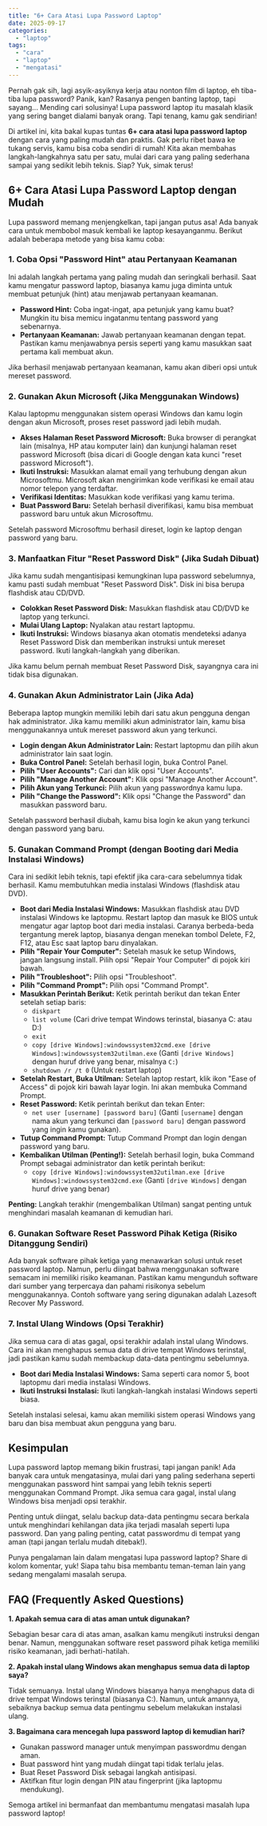 ```yaml
---
title: "6+ Cara Atasi Lupa Password Laptop"
date: 2025-09-17
categories: 
  - "laptop"
tags: 
  - "cara"
  - "laptop"
  - "mengatasi"
---
```


Pernah gak sih, lagi asyik-asyiknya kerja atau nonton film di laptop, eh tiba-tiba lupa password? Panik, kan? Rasanya pengen banting laptop, tapi sayang... Mending cari solusinya! Lupa password laptop itu masalah klasik yang sering banget dialami banyak orang. Tapi tenang, kamu gak sendirian!

Di artikel ini, kita bakal kupas tuntas **6+ cara atasi lupa password laptop** dengan cara yang paling mudah dan praktis. Gak perlu ribet bawa ke tukang servis, kamu bisa coba sendiri di rumah! Kita akan membahas langkah-langkahnya satu per satu, mulai dari cara yang paling sederhana sampai yang sedikit lebih teknis. Siap? Yuk, simak terus!

## 6+ Cara Atasi Lupa Password Laptop dengan Mudah

Lupa password memang menjengkelkan, tapi jangan putus asa! Ada banyak cara untuk membobol masuk kembali ke laptop kesayanganmu. Berikut adalah beberapa metode yang bisa kamu coba:

### 1\. Coba Opsi "Password Hint" atau Pertanyaan Keamanan

Ini adalah langkah pertama yang paling mudah dan seringkali berhasil. Saat kamu mengatur password laptop, biasanya kamu juga diminta untuk membuat petunjuk (hint) atau menjawab pertanyaan keamanan.

- **Password Hint:** Coba ingat-ingat, apa petunjuk yang kamu buat? Mungkin itu bisa memicu ingatanmu tentang password yang sebenarnya.
- **Pertanyaan Keamanan:** Jawab pertanyaan keamanan dengan tepat. Pastikan kamu menjawabnya persis seperti yang kamu masukkan saat pertama kali membuat akun.

Jika berhasil menjawab pertanyaan keamanan, kamu akan diberi opsi untuk mereset password.

### 2\. Gunakan Akun Microsoft (Jika Menggunakan Windows)

Kalau laptopmu menggunakan sistem operasi Windows dan kamu login dengan akun Microsoft, proses reset password jadi lebih mudah.

- **Akses Halaman Reset Password Microsoft:** Buka browser di perangkat lain (misalnya, HP atau komputer lain) dan kunjungi halaman reset password Microsoft (bisa dicari di Google dengan kata kunci "reset password Microsoft").
- **Ikuti Instruksi:** Masukkan alamat email yang terhubung dengan akun Microsoftmu. Microsoft akan mengirimkan kode verifikasi ke email atau nomor telepon yang terdaftar.
- **Verifikasi Identitas:** Masukkan kode verifikasi yang kamu terima.
- **Buat Password Baru:** Setelah berhasil diverifikasi, kamu bisa membuat password baru untuk akun Microsoftmu.

Setelah password Microsoftmu berhasil direset, login ke laptop dengan password yang baru.

### 3\. Manfaatkan Fitur "Reset Password Disk" (Jika Sudah Dibuat)

Jika kamu sudah mengantisipasi kemungkinan lupa password sebelumnya, kamu pasti sudah membuat "Reset Password Disk". Disk ini bisa berupa flashdisk atau CD/DVD.

- **Colokkan Reset Password Disk:** Masukkan flashdisk atau CD/DVD ke laptop yang terkunci.
- **Mulai Ulang Laptop:** Nyalakan atau restart laptopmu.
- **Ikuti Instruksi:** Windows biasanya akan otomatis mendeteksi adanya Reset Password Disk dan memberikan instruksi untuk mereset password. Ikuti langkah-langkah yang diberikan.

Jika kamu belum pernah membuat Reset Password Disk, sayangnya cara ini tidak bisa digunakan.

### 4\. Gunakan Akun Administrator Lain (Jika Ada)

Beberapa laptop mungkin memiliki lebih dari satu akun pengguna dengan hak administrator. Jika kamu memiliki akun administrator lain, kamu bisa menggunakannya untuk mereset password akun yang terkunci.

- **Login dengan Akun Administrator Lain:** Restart laptopmu dan pilih akun administrator lain saat login.
- **Buka Control Panel:** Setelah berhasil login, buka Control Panel.
- **Pilih "User Accounts":** Cari dan klik opsi "User Accounts".
- **Pilih "Manage Another Account":** Klik opsi "Manage Another Account".
- **Pilih Akun yang Terkunci:** Pilih akun yang passwordnya kamu lupa.
- **Pilih "Change the Password":** Klik opsi "Change the Password" dan masukkan password baru.

Setelah password berhasil diubah, kamu bisa login ke akun yang terkunci dengan password yang baru.

### 5\. Gunakan Command Prompt (dengan Booting dari Media Instalasi Windows)

Cara ini sedikit lebih teknis, tapi efektif jika cara-cara sebelumnya tidak berhasil. Kamu membutuhkan media instalasi Windows (flashdisk atau DVD).

- **Boot dari Media Instalasi Windows:** Masukkan flashdisk atau DVD instalasi Windows ke laptopmu. Restart laptop dan masuk ke BIOS untuk mengatur agar laptop boot dari media instalasi. Caranya berbeda-beda tergantung merek laptop, biasanya dengan menekan tombol Delete, F2, F12, atau Esc saat laptop baru dinyalakan.
- **Pilih "Repair Your Computer":** Setelah masuk ke setup Windows, jangan langsung install. Pilih opsi "Repair Your Computer" di pojok kiri bawah.
- **Pilih "Troubleshoot":** Pilih opsi "Troubleshoot".
- **Pilih "Command Prompt":** Pilih opsi "Command Prompt".
- **Masukkan Perintah Berikut:** Ketik perintah berikut dan tekan Enter setelah setiap baris:
    - `diskpart`
    - `list volume` (Cari drive tempat Windows terinstal, biasanya C: atau D:)
    - `exit`
    - `copy [drive Windows]:windowssystem32cmd.exe [drive Windows]:windowssystem32utilman.exe` (Ganti `[drive Windows]` dengan huruf drive yang benar, misalnya `C:`)
    - `shutdown /r /t 0` (Untuk restart laptop)
- **Setelah Restart, Buka Utilman:** Setelah laptop restart, klik ikon "Ease of Access" di pojok kiri bawah layar login. Ini akan membuka Command Prompt.
- **Reset Password:** Ketik perintah berikut dan tekan Enter:
    - `net user [username] [password baru]` (Ganti `[username]` dengan nama akun yang terkunci dan `[password baru]` dengan password yang ingin kamu gunakan).
- **Tutup Command Prompt:** Tutup Command Prompt dan login dengan password yang baru.
- **Kembalikan Utilman (Penting!):** Setelah berhasil login, buka Command Prompt sebagai administrator dan ketik perintah berikut:
    - `copy [drive Windows]:windowssystem32utilman.exe [drive Windows]:windowssystem32cmd.exe` (Ganti `[drive Windows]` dengan huruf drive yang benar)

**Penting:** Langkah terakhir (mengembalikan Utilman) sangat penting untuk menghindari masalah keamanan di kemudian hari.

### 6\. Gunakan Software Reset Password Pihak Ketiga (Risiko Ditanggung Sendiri)

Ada banyak software pihak ketiga yang menawarkan solusi untuk reset password laptop. Namun, perlu diingat bahwa menggunakan software semacam ini memiliki risiko keamanan. Pastikan kamu mengunduh software dari sumber yang terpercaya dan pahami risikonya sebelum menggunakannya. Contoh software yang sering digunakan adalah Lazesoft Recover My Password.

### 7\. Instal Ulang Windows (Opsi Terakhir)

Jika semua cara di atas gagal, opsi terakhir adalah instal ulang Windows. Cara ini akan menghapus semua data di drive tempat Windows terinstal, jadi pastikan kamu sudah membackup data-data pentingmu sebelumnya.

- **Boot dari Media Instalasi Windows:** Sama seperti cara nomor 5, boot laptopmu dari media instalasi Windows.
- **Ikuti Instruksi Instalasi:** Ikuti langkah-langkah instalasi Windows seperti biasa.

Setelah instalasi selesai, kamu akan memiliki sistem operasi Windows yang baru dan bisa membuat akun pengguna yang baru.

## Kesimpulan

Lupa password laptop memang bikin frustrasi, tapi jangan panik! Ada banyak cara untuk mengatasinya, mulai dari yang paling sederhana seperti menggunakan password hint sampai yang lebih teknis seperti menggunakan Command Prompt. Jika semua cara gagal, instal ulang Windows bisa menjadi opsi terakhir.

Penting untuk diingat, selalu backup data-data pentingmu secara berkala untuk menghindari kehilangan data jika terjadi masalah seperti lupa password. Dan yang paling penting, catat passwordmu di tempat yang aman (tapi jangan terlalu mudah ditebak!).

Punya pengalaman lain dalam mengatasi lupa password laptop? Share di kolom komentar, yuk! Siapa tahu bisa membantu teman-teman lain yang sedang mengalami masalah serupa.

## FAQ (Frequently Asked Questions)

**1\. Apakah semua cara di atas aman untuk digunakan?**

Sebagian besar cara di atas aman, asalkan kamu mengikuti instruksi dengan benar. Namun, menggunakan software reset password pihak ketiga memiliki risiko keamanan, jadi berhati-hatilah.

**2\. Apakah instal ulang Windows akan menghapus semua data di laptop saya?**

Tidak semuanya. Instal ulang Windows biasanya hanya menghapus data di drive tempat Windows terinstal (biasanya C:). Namun, untuk amannya, sebaiknya backup semua data pentingmu sebelum melakukan instalasi ulang.

**3\. Bagaimana cara mencegah lupa password laptop di kemudian hari?**

- Gunakan password manager untuk menyimpan passwordmu dengan aman.
- Buat password hint yang mudah diingat tapi tidak terlalu jelas.
- Buat Reset Password Disk sebagai langkah antisipasi.
- Aktifkan fitur login dengan PIN atau fingerprint (jika laptopmu mendukung).

Semoga artikel ini bermanfaat dan membantumu mengatasi masalah lupa password laptop!
